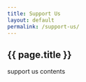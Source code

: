 ```yaml
---
title: Support Us
layout: default
permalink: /support-us/
---
```


## {{ page.title }}

support us contents